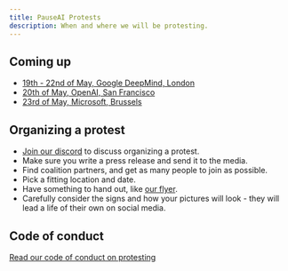 ```yaml
---
title: PauseAI Protests
description: When and where we will be protesting.
---
```


## Coming up

- [19th - 22nd of May, Google DeepMind, London](/2023-may-deepmind-london)
- [20th of May, OpenAI, San Francisco](/openai-protest)
- [23rd of May, Microsoft, Brussels](/brussels-microsoft-protest)

## Organizing a protest

- [Join our discord](https://discord.gg/2XXWXvErfA) to discuss organizing a protest.
- Make sure you write a press release and send it to the media.
- Find coalition partners, and get as many people to join as possible.
- Pick a fitting location and date.
- Have something to hand out, like [our flyer](/PauseAI_flyer.pdf).
- Carefully consider the signs and how your pictures will look - they will lead a life of their own on social media.

## Code of conduct

[Read our code of conduct on protesting](/protesters-code-of-conduct)
